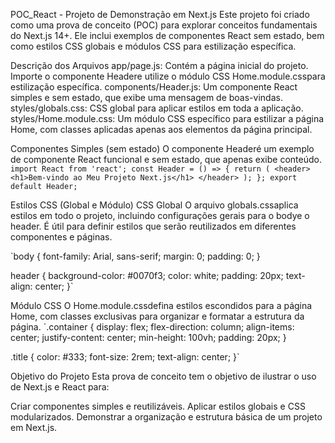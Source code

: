 POC_React - Projeto de Demonstração em Next.js
Este projeto foi criado como uma prova de conceito (POC) para explorar conceitos fundamentais do Next.js 14+. Ele inclui exemplos de componentes React sem estado, bem como estilos CSS globais e módulos CSS para estilização específica.

Descrição dos Arquivos
app/page.js: Contém a página inicial do projeto. Importe o componente Headere utilize o módulo CSS Home.module.csspara estilização específica.
components/Header.js: Um componente React simples e sem estado, que exibe uma mensagem de boas-vindas.
styles/globals.css: CSS global para aplicar estilos em toda a aplicação.
styles/Home.module.css: Um módulo CSS específico para estilizar a página Home, com classes aplicadas apenas aos elementos da página principal.


Componentes Simples (sem estado)
O componente Headeré um exemplo de componente React funcional e sem estado, que apenas exibe conteúdo.
`import React from 'react';
const Header = () => {
    return (
        <header>
            <h1>Bem-vindo ao Meu Projeto Next.js</h1>
        </header>
    );
};
export default Header;`


Estilos CSS (Global e Módulo)
CSS Global
O arquivo globals.cssaplica estilos em todo o projeto, incluindo configurações gerais para o bodye o header. É útil para definir estilos que serão reutilizados em diferentes componentes e páginas.

`body {
    font-family: Arial, sans-serif;
    margin: 0;
    padding: 0;
}

header {
    background-color: #0070f3;
    color: white;
    padding: 20px;
    text-align: center;
}`


Módulo CSS
O Home.module.cssdefina estilos escondidos para a página Home, com classes exclusivas para organizar e formatar a estrutura da página.
`.container {
    display: flex;
    flex-direction: column;
    align-items: center;
    justify-content: center;
    min-height: 100vh;
    padding: 20px;
}

.title {
    color: #333;
    font-size: 2rem;
    text-align: center;
}`


Objetivo do Projeto
Esta prova de conceito tem o objetivo de ilustrar o uso de Next.js e React para:

Criar componentes simples e reutilizáveis.
Aplicar estilos globais e CSS modularizados.
Demonstrar a organização e estrutura básica de um projeto em Next.js.
